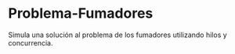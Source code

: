 # Problema-Fumadores
 Simula una solución al problema de los fumadores utilizando hilos y concurrencia.
